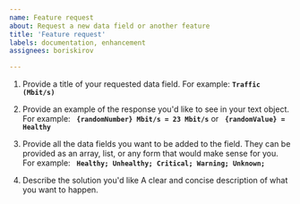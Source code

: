 ```yaml
---
name: Feature request
about: Request a new data field or another feature
title: 'Feature request'
labels: documentation, enhancement
assignees: boriskirov

---
```


1. Provide a title of your requested data field. 
For example: **`Traffic (Mbit/s)`**

2. Provide an example of the response you'd like to see in your text object. 
For example: **` {randomNumber} Mbit/s = 23 Mbit/s`** or **` {randomValue} = Healthy`**

3. Provide all the data fields you want to be added to the field. They can be provided as an array, list, or any form that would make sense for you.
For example: **` Healthy; Unhealthy; Critical; Warning; Unknown;`**

3. Describe the solution you'd like
A clear and concise description of what you want to happen.
